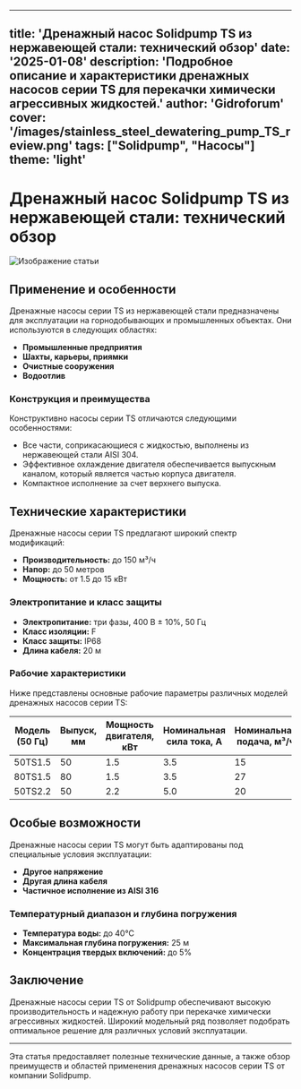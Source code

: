 ___
title: 'Дренажный насос Solidpump TS из нержавеющей стали: технический обзор'
date: '2025-01-08'
description: 'Подробное описание и характеристики дренажных насосов серии TS для перекачки химически агрессивных жидкостей.'
author: 'Gidroforum'
cover: '/images/stainless_steel_dewatering_pump_TS_review.png'
tags: ["Solidpump", "Насосы"]
theme: 'light'
---

# Дренажный насос Solidpump TS из нержавеющей стали: технический обзор

![Изображение статьи](/images/stainless_steel_dewatering_pump_TS_review.png)

## Применение и особенности

Дренажные насосы серии TS из нержавеющей стали предназначены для эксплуатации на горнодобывающих и промышленных объектах. Они используются в следующих областях:

- **Промышленные предприятия**
- **Шахты, карьеры, приямки**
- **Очистные сооружения**
- **Водоотлив**

### Конструкция и преимущества

Конструктивно насосы серии TS отличаются следующими особенностями:

- Все части, соприкасающиеся с жидкостью, выполнены из нержавеющей стали AISI 304.
- Эффективное охлаждение двигателя обеспечивается выпускным каналом, который является частью корпуса двигателя.
- Компактное исполнение за счет верхнего выпуска.

## Технические характеристики

Дренажные насосы серии TS предлагают широкий спектр модификаций:

- **Производительность:** до 150 м³/ч
- **Напор:** до 50 метров
- **Мощность:** от 1.5 до 15 кВт

### Электропитание и класс защиты

- **Электропитание:** три фазы, 400 В ± 10%, 50 Гц
- **Класс изоляции:** F
- **Класс защиты:** IP68
- **Длина кабеля:** 20 м

### Рабочие характеристики

Ниже представлены основные рабочие параметры различных моделей дренажных насосов серии TS:

| Модель (50 Гц) | Выпуск, мм | Мощность двигателя, кВт | Номинальная сила тока, A | Номинальная подача, м³/ч | Номинальный напор, м | Максимальная подача, м³/ч | Максимальный напор, м | Свободный проход, мм |
|----------------|------------|--------------------------|---------------------------|-------------------------|----------------------|---------------------------|-----------------------|---------------------|
| 50TS1.5        | 50         | 1.5                      | 3.5                       | 15                      | 15                   | 30                        | 21                    | 8.5                 |
| 80TS1.5        | 80         | 1.5                      | 3.5                       | 27                      | 9                    | 42                        | 14                    | 8.5                 |
| 50TS2.2        | 50         | 2.2                      | 5.0                       | 20                      | 18                   | 32                        | 25                    | 8.5                 |

## Особые возможности

Дренажные насосы серии TS могут быть адаптированы под специальные условия эксплуатации:

- **Другое напряжение**
- **Другая длина кабеля**
- **Частичное исполнение из AISI 316**

### Температурный диапазон и глубина погружения

- **Температура воды:** до 40°C
- **Максимальная глубина погружения:** 25 м
- **Концентрация твердых включений:** до 5%

## Заключение

Дренажные насосы серии TS от Solidpump обеспечивают высокую производительность и надежную работу при перекачке химически агрессивных жидкостей. Широкий модельный ряд позволяет подобрать оптимальное решение для различных условий эксплуатации.

---

Эта статья предоставляет полезные технические данные, а также обзор преимуществ и областей применения дренажных насосов серии TS от компании Solidpump.
